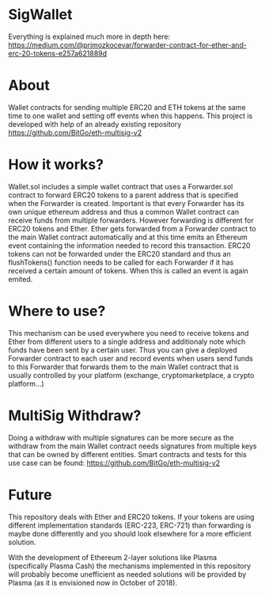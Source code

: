 # SigWallet
Everything is explained much more in depth here:  
https://medium.com/@primozkocevar/forwarder-contract-for-ether-and-erc-20-tokens-e257a621889d
# About
Wallet contracts for sending multiple ERC20 and ETH tokens at the same time to one wallet and setting off events when this happens.
This project is developed with help of an already existing repository https://github.com/BitGo/eth-multisig-v2

# How it works?
Wallet.sol includes a simple wallet contract that uses a Forwarder.sol contract to forward ERC20 tokens to a parent address that is specified when the Forwarder is created.
Important is that every Forwarder has its own unique ethereum address and thus a common Wallet contract can receive funds from multiple forwarders.
However forwarding is different for ERC20 tokens and Ether. Ether gets forwarded from a Forwarder contract to the main Wallet contract automatically and at this time emits an Ethereum event containing the information needed to record this transaction.
ERC20 tokens can not be forwarded under the ERC20 standard and thus an flushTokens() function needs to be called for each Forwarder if it has received a certain amount of tokens. When this is called an event is again emited.

# Where to use?
This mechanism can be used everywhere you need to receive tokens and Ether from different users to a single address and additionaly note which funds have been sent by a certain user. Thus you can give a deployed Forwarder contract to each user and record events when users send funds to this Forwarder that forwards them to the main Wallet contract that is usually controlled by your platform (exchange, cryptomarketplace, a crypto platform...)

# MultiSig Withdraw?
Doing a withdraw with multiple signatures can be more secure as the withdraw from the main Wallet contract needs signatures from multiple keys that can be owned by different entities. Smart contracts and tests for this use case can be found: https://github.com/BitGo/eth-multisig-v2 

# Future
This repository deals with Ether and ERC20 tokens. If your tokens are using different implementation standards (ERC-223, ERC-721) than forwarding is maybe done differently and you should look elsewhere for a more efficient solution.

With the development of Ethereum 2-layer solutions like Plasma (specifically Plasma Cash) the mechanisms implemented in this repository will probably become unefficient as needed solutions will be provided by Plasma (as it is envisioned now in October of 2018).
